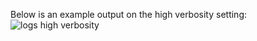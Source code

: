Below is an example output on the high verbosity setting:  
![logs high verbosity](https://github.com/viktorchernev/DescribeCompiler/assets/72315339/e6b24622-3a17-4b51-ae3a-a1746dbdb7d5)
